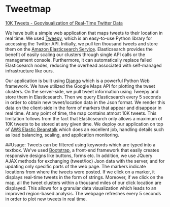 # Tweetmap

<a href=http://tenk-env.33qgpym9us.us-west-2.elasticbeanstalk.com/>10K Tweets - Geovisualization of Real-Time Twitter Data</a>


We have built a simple web application that maps tweets to their location in real time. We used <a href=http://www.tweepy.org/> Tweepy</a>, which is an easy-to-use Python library for accessing the Twitter API. Initially, we pull ten thousand tweets and store them on the <a href= https://aws.amazon.com/elasticsearch-service/> Amazon Elasticsearch Service</a>. Elasticsearch provides the benefit of easily scaling our clusters through single API calls or the management console. Furthermore, it can automatically replace failed Elasticsearch nodes, reducing the overhead associated with self-managed infrastructure like ours. 


Our application is built using <a href=https://www.djangoproject.com/Django> Django</a> which is a powerful Python Web framework. We have utilized the Google Maps API for plotting the tweet clusters. On the server-side, we pull tweet information using Tweepy and store them in Elasticsearch. Then we query Elasticsearch every 5 seconds in order to obtain new tweet/location data in the Json format. We render this data on the client-side in the form of markers that appear and disappear in real time. At any point of time, the map contains atmost 10K tweets. This limitation follows from the fact that Elasticsearch only allows a maximum of 10K tweets to be stored at any given time. We deploy our application on top of <a href = http://docs.aws.amazon.com/elasticbeanstalk/latest/dg/concepts.html>AWS Elastic Beanstalk</a> which does an excellent job, handling details such as load balancing, scaling, and application monitoring. 


##Usage:
Tweets can be filtered using keywords which are typed into a textbox. We've used <a href=http://www.w3schools.com/bootstrap/bootstrap_get_started.asp>Bootstrap</a>, a front-end framework that easily creates responsive designs like buttons, forms etc. In addition, we use JQuery AJAX methods for exchanging (tweet/loc) Json data with the server, and for updating only specific parts of the web page. The markers indicate locations from where the tweets were posted. If we click on a marker, it displays real-time tweets in the form of strings. Moreover, if we click on the map, all the tweet clusters within a thousand miles of our click location are displayed. This allows for a granular data visualization which leads to an improved region-based analysis. The webpage refreshes every 5 seconds in order to plot new tweets in real time.
